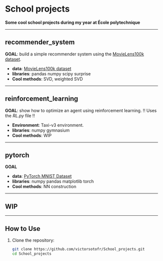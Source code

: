 # School projects
**Some cool school projects during my year at École polytechnique**

---

## recommender_system  
**GOAL**: build a simple recommender system using the [MovieLens100k dataset](https://grouplens.org/datasets/movielens/100k/).
  * **data**: [MovieLens100k dataset](https://grouplens.org/datasets/movielens/100k/)
  * **libraries**: pandas numpy scipy surprise
  * **Cool methods**: SVD, weighted SVD

---

## reinforcement_learning  
**GOAL**: show how to optimize an agent using reinforcement learning.
!! Uses the *RL.py* file !!
   * **Environment**: Taxi-v3 environment.
   * **libraries**: numpy gymnasium
   * **Cool methods**: WIP

---

## pytorch
**GOAL**
   * **data**: [PyTorch MNIST Dataset](https://pytorch.org/vision/main/generated/torchvision.datasets.MNIST.html)
   * **libraries**: numpy pandas matplotlib torch
   * **Cool methods**: NN construction

---

## WIP

---

## How to Use  
1. Clone the repository:  
   ```bash
   git clone https://github.com/victorsotofr/School_projects.git
   cd School_projects
